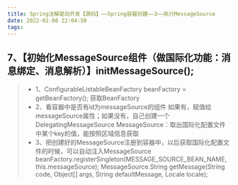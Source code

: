 ```yaml
---
title: Spring注解驱动开发【源码】——Spring容器创建——3——执行MessageSource
date: 2022-02-08 22:04:50
tags:
---
```


## 7、【初始化MessageSource组件（做国际化功能：消息绑定、消息解析）】initMessageSource();



> - 1、ConfigurableListableBeanFactory beanFactory = getBeanFactory(); 获取BeanFactory
> - 2、看容器中是否有id为messageSource的组件
>       如果有，赋值给messageSource属性；如果没有，自己创建一个DelegatingMessageSource
>           MessageSource：取出国际化配置文件中某个key的值，能按照区域信息获取
> - 3、把创建好的MessageSource注册到容器中，以后获取国际化配置文件的时候，可以自动注入MessageSource
>       beanFactory.registerSingleton(MESSAGE_SOURCE_BEAN_NAME, this.messageSource);
>       MessageSource.String getMessage(String code, Object[] args, String defaultMessage, Locale locale);

